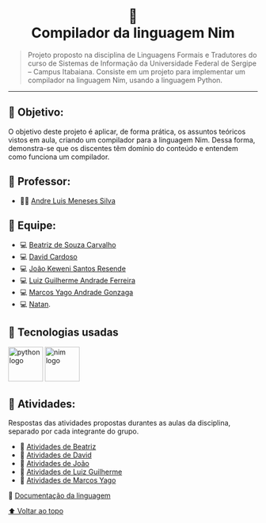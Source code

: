 <a id="topo"></a>
<h1 align="center">
👑<br>Compilador da linguagem Nim
</h1>

> Projeto proposto na disciplina de Linguagens Formais e Tradutores do curso de Sistemas de Informação da Universidade Federal de Sergipe – Campus Itabaiana. Consiste em um projeto para implementar um compilador na linguagem Nim, usando a linguagem Python. 

---
## 📌 Objetivo:
O objetivo deste projeto é aplicar, de forma prática, os assuntos teóricos vistos em aula, criando um compilador para a linguagem Nim. Dessa forma, demonstra-se que os discentes têm domínio do conteúdo e entendem como funciona um compilador.


## 🏫 Professor:
- 🧑‍🏫 [Andre Luis Meneses Silva](https://github.com/andreluisms)

## 📖 Equipe:

- 💻 [Beatriz de Souza Carvalho](https://github.com/BeatrizSouz)
- 💻 [David Cardoso](https://github.com/davicardoso5524)
- 💻 [João Keweni Santos Resende](https://github.com/JoaoKeweni)
- 💻 [Luiz Guilherme Andrade Ferreira](https://github.com/ziulGui-0)
- 💻 [Marcos Yago Andrade Gonzaga](https://github.com/MarcosYago17)
- 💻 [Natan](https://github.com/NatanVini7).
  


## 🔧 Tecnologias usadas 
<p float="left">
    <img src="https://cdn.jsdelivr.net/gh/devicons/devicon@latest/icons/python/python-original-wordmark.svg" alt="python logo" width="70">
    <img src="https://cdn.jsdelivr.net/gh/devicons/devicon@latest/icons/nim/nim-original-wordmark.svg" alt="nim logo" width="70">
</p>

          

                                             

## 📁 Atividades:
Respostas das atividades propostas durantes as aulas da disciplina, separado por cada integrante do grupo.

- 📂 [Atividades de Beatriz](URL_do_link)
- 📂 [Atividades de David ](URL_do_link)
- 📂 [Atividades de João](URL_do_link)
- 📂 [Atividades de Luiz Guilherme ](URL_do_link)
- 📂 [Atividades de Marcos Yago ](URL_do_link)



📑 [Documentação da linguagem](https://nim-lang.org/documentation.html)      

[⬆ Voltar ao topo](#topo)

